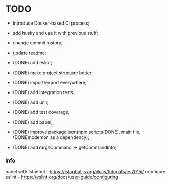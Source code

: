# TODO
- introduce Docker-based CI process;
- add husky and use it with previous stuff;
- change commit history;
- update readme;

- (DONE) add eslint;
- (DONE) make project structure better;
- (DONE) import/export everywhere;
- (DONE) add integration tests;
- (DONE) add unit;
- (DONE) add test coverage;
- (DONE) add babel;
- (DONE) improve package.json(npm scripts(DONE), main file, (DONE)nodemon as a dependency);
- (DONE) addYargsCommand -> getCommandInfo;

### Info
babel with istanbul - https://istanbul.js.org/docs/tutorials/es2015i/
configure eslint - https://eslint.org/docs/user-guide/configuring
